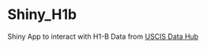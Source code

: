 # Shiny_H1b
Shiny App to interact with H1-B Data from [USCIS Data Hub](https://www.uscis.gov/h-1b-data-hub)
